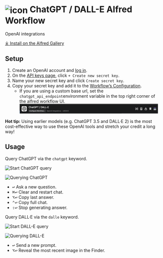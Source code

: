 # <img src='Workflow/icon.png' width='45' align='center' alt='icon'> ChatGPT / DALL-E Alfred Workflow

OpenAI integrations

[⤓ Install on the Alfred Gallery](https://alfred.app/workflows/alfredapp/openai)

## Setup

1. Create an OpenAI account and [log in](https://platform.openai.com/login?launch).
2. On the [API keys page](https://platform.openai.com/api-keys), click `+ Create new secret key`.
3. Name your new secret key and click `Create secret key`.
4. Copy your secret key and add it to the [Workflow’s Configuration](https://www.alfredapp.com/help/workflows/user-configuration/).
   - If you are using a custom base url, set the `chatgpt_api_endpoint`environment variable in the top right corner of the alfred workflow UI.![](Workflow/images/about/configureworkflow.png)

**Hot tip:** Using earlier models (e.g. ChatGPT 3.5 and DALL·E 2) is the most cost-effective way to use these OpenAI tools and stretch your credit a long way!

## Usage

Query ChatGPT via the `chatgpt` keyword.

![Start ChatGPT query](Workflow/images/about/chatgptkeyword.png)

![Querying ChatGPT](Workflow/images/about/chatgpttextview.png)

* <kbd>↩&#xFE0E;</kbd> Ask a new question.
* <kbd>⌘</kbd><kbd>↩&#xFE0E;</kbd> Clear and restart chat.
* <kbd>⌥</kbd><kbd>↩&#xFE0E;</kbd> Copy last answer.
* <kbd>⌃</kbd><kbd>↩&#xFE0E;</kbd> Copy full chat.
* <kbd>⇧</kbd><kbd>↩&#xFE0E;</kbd> Stop generating answer.

Query DALL·E via the `dalle` keyword.

![Start DALL-E query](Workflow/images/about/dallekeyword.png)

![Querying DALL-E](Workflow/images/about/dalletextview.png)

* <kbd>↩&#xFE0E;</kbd> Send a new prompt.
* <kbd>⌥</kbd><kbd>↩&#xFE0E;</kbd> Reveal the most recent image in the Finder.
